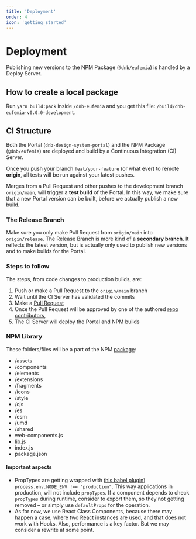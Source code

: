 ```yaml
---
title: 'Deployment'
order: 4
icon: 'getting_started'
---
```


# Deployment

Publishing new versions to the NPM Package (`@dnb/eufemia`) is handled by a Deploy Server.

## How to create a local package

Run `yarn build:pack` inside `/dnb-eufemia` and you get this file: `/build/dnb-eufemia-v0.0.0-development`.

## CI Structure

Both the Portal (`dnb-design-system-portal`) and the NPM Package (`@dnb/eufemia`) are deployed and build by a Continuous Integration (CI) Server.

Once you push your branch `feat/your-feature` (or what ever) to remote **origin**, all tests will be run against your latest pushes.

Merges from a Pull Request and other pushes to the development branch `origin/main`, will trigger a **test build** of the Portal. In this way, we make sure that a new Portal version can be built, before we actually publish a new build.

### The Release Branch

Make sure you only make Pull Request from `origin/main` into `origin/release`.
The Release Branch is more kind of a **secondary branch**. It reflects the latest version, but is actually only used to publish new versions and to make builds for the Portal.

<!--**TODO:** GitFlow and CI structure graphics-->

### Steps to follow

The steps, from code changes to production builds, are:

1. Push or make a Pull Request to the `origin/main` branch
1. Wait until the CI Server has validated the commits
1. Make a [Pull Request](https://github.com/dnbexperience/eufemia/compare/release...main?expand=1)
1. Once the Pull Request will be approved by one of the authored [repo contributors](https://github.com/dnbexperience/eufemia/graphs/contributors),
1. The CI Server will deploy the Portal and NPM builds

### NPM Library

These folders/files will be a part of the NPM [package](https://unpkg.com/@dnb/eufemia@latest/):

- /assets
- /components
- /elements
- /extensions
- /fragments
- /icons
- /style
- /cjs
- /es
- /esm
- /umd
- /shared
- web-components.js
- lib.js
- index.js
- package.json

#### Important aspects

- PropTypes are getting wrapped with [this babel plugin](babel-plugin-transform-react-remove-prop-types)) `process.env.NODE_ENV !== "production"`. This way applications in production, will not include `propTypes`. If a component depends to check `propTypes` during runtime, consider to export them, so they not getting removed – or simply use `defaultProps` for the operation.
- As for now, we use React Class Components, because there may happen a case, where two React instances are used, and that does not work with Hooks. Also, performance is a key factor. But we may consider a rewrite at some point.